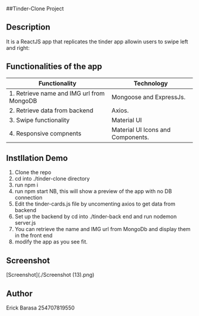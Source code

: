 ##Tinder-Clone Project

## Description
It is a ReactJS app that replicates the tinder app allowin users to swipe left and right:

## Functionalities of the app
Functionality | Technology
-------------|--------------
1. Retrieve name and IMG url from MongoDB | Mongoose and ExpressJs.
2. Retrieve data from backend | Axios.
3. Swipe functionality | Material UI | rect-tinder-cards.
4. Responsive compnents | Material UI Icons and Components.

## Instllation Demo
1. Clone the repo
2. cd into ./tinder-clone directory
3. run npm i
3. run npm start
NB, this will show a preview of the app with no DB connection
4. Edit the tinder-cards.js file by uncomenting axios to get data from backend
5. Set up the backend by cd into ./tinder-back end and run nodemon server.js
6. You can retrieve the name and IMG url from MongoDb and display them in the front end
7. modify the app as you see fit.

## Screenshot
[Screenshot](./Screenshot (13).png)

## Author
Erick Barasa
254707819550 
